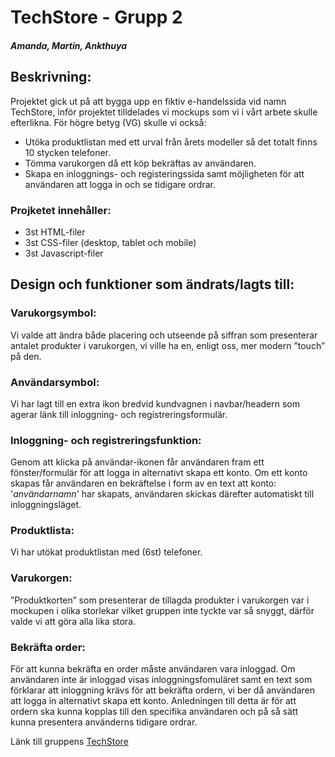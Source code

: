 # TechStore - Grupp 2
#### *Amanda, Martin, Ankthuya*

## Beskrivning: 
Projektet gick ut på att bygga upp en fiktiv e-handelssida vid namn TechStore, inför projektet tilldelades vi mockups som vi i vårt arbete skulle efterlikna.
För högre betyg (VG) skulle vi också:  
- Utöka produktlistan med ett urval från årets modeller så det totalt finns 10 stycken telefoner. 
- Tömma varukorgen då ett köp bekräftas av användaren.
- Skapa en inloggnings- och registeringssida samt möjligheten för att användaren att logga in och se tidigare ordrar. 

### Projketet innehåller:
- 3st HTML-filer
- 3st CSS-filer (desktop, tablet och mobile)
- 3st Javascript-filer

## Design och funktioner som ändrats/lagts till:
### Varukorgsymbol:
Vi valde att ändra både placering och utseende på siffran som presenterar antalet produkter i varukorgen, vi ville ha en, enligt oss, mer modern ”touch” på den. 
### Användarsymbol:
Vi har lagt till en extra ikon bredvid kundvagnen i navbar/headern som agerar länk till inloggning- och registreringsformulär. 
### Inloggning- och registreringsfunktion: 
Genom att klicka på användar-ikonen får användaren fram ett fönster/formulär för att logga in alternativt skapa ett konto. Om ett konto skapas får användaren en bekräftelse i form av en text att konto: '*användarnamn*' har skapats, användaren skickas därefter automatiskt till inloggningsläget. 
### Produktlista:
Vi har utökat produktlistan med (6st) telefoner. 
### Varukorgen:
 ”Produktkorten” som presenterar de tillagda produkter i varukorgen var i mockupen i olika storlekar vilket gruppen inte tyckte var så snyggt, därför valde vi att göra alla lika stora.
 ### Bekräfta order:
 För att kunna bekräfta en order måste användaren vara inloggad. Om användaren inte är inloggad visas inloggningsfomuläret samt en text som förklarar att inloggning krävs för att bekräfta ordern, vi ber då användaren att logga in alternativt skapa ett konto. Anledningen till detta är för att ordern ska kunna kopplas till den specifika användaren och på så sätt kunna presentera använderns tidigare ordrar.


Länk till gruppens 
<a href = "https://github.com/AnukaAnkhtuya/Projektarbete--Tech-Store-">TechStore<a>

 
